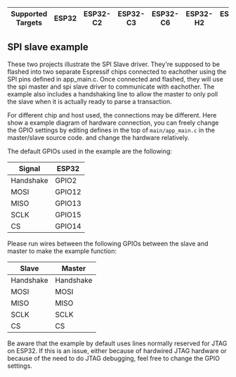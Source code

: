 | Supported Targets | ESP32 | ESP32-C2 | ESP32-C3 | ESP32-C6 | ESP32-H2 | ESP32-S2 | ESP32-S3 |
| ----------------- | ----- | -------- | -------- | -------- | -------- | -------- | -------- |

## SPI slave example

These two projects illustrate the SPI Slave driver. They're supposed to be flashed into two separate Espressif chips connected to eachother using the SPI pins defined in app_main.c. Once connected and flashed, they will use the spi master and spi slave driver to communicate with eachother. The example also includes a handshaking line to allow the master to only poll the  slave when it is actually ready to parse a transaction.

For different chip and host used, the connections may be different. Here show a example diagram of hardware connection, you can freely change the GPIO settings by editing defines in the top of `main/app_main.c` in the master/slave source code. and change the hardware relatively.

The default GPIOs used in the example are the following:

| Signal    | ESP32  |
|-----------|--------|
| Handshake | GPIO2  |
| MOSI      | GPIO12 |
| MISO      | GPIO13 |
| SCLK      | GPIO15 |
| CS        | GPIO14 |


Please run wires between the following GPIOs between the slave and master to make the example function:

| Slave      | Master    |
|------------|-----------|
| Handshake  | Handshake |
| MOSI       | MOSI      |
| MISO       | MISO      |
| SCLK       | SCLK      |
| CS         | CS        |

Be aware that the example by default uses lines normally reserved for JTAG on ESP32. If this is an issue, either because of hardwired JTAG hardware or because of the need to do JTAG debugging, feel free to change the GPIO settings.
